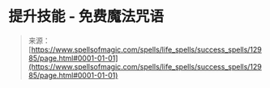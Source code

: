 <!--yml

category: 未分类

date: 2024-06-12 18:51:04

-->

# 提升技能 - 免费魔法咒语

> 来源：[https://www.spellsofmagic.com/spells/life_spells/success_spells/12985/page.html#0001-01-01](https://www.spellsofmagic.com/spells/life_spells/success_spells/12985/page.html#0001-01-01)
